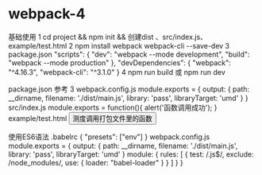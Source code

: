 # webpack-4
基础使用
1 cd project  &&  npm init  &&  创建dist 、src/index.js、example/test.html
2 npm install webpack webpack-cli --save-dev
3 package.json
"scripts": {
"dev": "webpack --mode development",
"build": "webpack --mode production"
},
"devDependencies": {
"webpack": "^4.16.3",
"webpack-cli": "^3.1.0"
}
4 npm run build 或 npm run dev

package.json
参考 3
webpack.config.js
module.exports = {
output: {
path: __dirname,
filename: './dist/main.js',
library: 'pass',
libraryTarget: 'umd'
}
}
src/index.js
module.exports = function(){
alert('函数调用成功');
}
example/test.html
<button id="btn">测度调用打包文件里的函数</button>
<script src="../dist/main.js"></script>
<script> document.getElementById('btn').onclick = function(){ pass() } </script>


使用ES6语法
.babelrc
{
"presets": ["env"]
}
webpack.config.js
module.exports = {
output: {
path: __dirname,
filename: './dist/main.js',
library: 'pass',
libraryTarget: 'umd'
}
module: {
rules: [
{
test: /\.js$/,
exclude: /node_modules/,
use: {
loader: "babel-loader"
}
}
]
}
}
